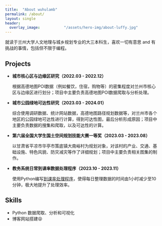 ```yaml
---
title:  "About wuhulamb"
permalink: /about/
layout: single
header:
  overlay_image:           "/assets/hero-img/about-luffy.jpg"
---
```


就读于兰州大学人文地理与城乡规划专业的大三本科生，喜欢一切有意思 and 有挑战的事情，包括但不限于编程。

## Projects

- **城市核心区与边缘区研究（2022.03 - 2022.12）**

  根据高德地图POI数据（例如餐饮，住宿，购物等）的密集程度对兰州市核心区与边缘区进行划分；项目中主要负责高德地图POI数据爬取与分析处理。

- **城市公园绿地可达性研究（2023.03 - 2024.01）**

  综合使用调研数据、统计网站数据，高德地图路径规划数据等，对兰州市各个地区的公园绿地可达性进行计算，得到可达性图，最后分析形成原因；项目中主要负责数据的搜集和爬取，以及可达性的计算。

- **第六届全国大学生国土空间规划技能大赛一等奖（2023.03 - 2023.08）**

  以甘肃省平凉市华亭市策底镇大南峪村为规划对象，对该村的产业、交通、基础设施、特色风貌、防灾减灾等作了详细规划；项目中主要负责相关图集的制作。

- **教务系统日常到课率数据处理程序（2023.10 - 2023.11）**

  使用Python编写[到课率处理程序](https://wuhulamb.github.io/blog/2023/11/02/Data-Process-by-Python.html/)，使得每日整理数据的时间由1小时减少至10分钟，极大地提升了处理效率。

## Skills

- Python 数据爬取、分析和可视化
- 博客网站搭建:stuck_out_tongue_closed_eyes:
